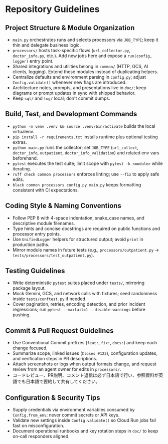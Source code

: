 # Repository Guidelines

## Project Structure & Module Organization
- `main.py` orchestrates runs and selects processors via `JOB_TYPE`; keep it thin and delegate business logic.
- `processors/` hosts task-specific flows (`url_collector.py`, `doctor_info.py`, etc.). Add new jobs here and expose a `run(config, logger)` entry point.
- Shared integrations and utilities belong in `common/` (HTTP, GCS, AI clients, logging). Extend these modules instead of duplicating helpers.
- Centralize defaults and environment parsing in `config.py`; adjust `Config.validate()` whenever new flags are introduced.
- Architecture notes, prompts, and presentations live in `doc/`; keep diagrams or prompt updates in sync with shipped behavior.
- Keep `sql/` and `log/` local; don't commit dumps.

## Build, Test, and Development Commands
- `python -m venv .venv && source .venv/bin/activate` builds the local virtualenv.
- `pip install -r requirements.txt` installs runtime plus optional testing extras.
- `python main.py` runs the collector; set `JOB_TYPE` (`url_collect`, `doctor_info`, `outpatient`, `doctor_info_validation`) and related env vars beforehand.
- `pytest` executes the test suite; limit scope with `pytest -k <module>` while iterating.
- `ruff check common processors` enforces linting; use `--fix` to apply safe edits.
- `black common processors config.py main.py` keeps formatting consistent with CI expectations.

## Coding Style & Naming Conventions
- Follow PEP 8 with 4-space indentation, snake_case names, and descriptive module filenames.
- Type hints and concise docstrings are required on public functions and processor entry points.
- Use `UnifiedLogger` helpers for structured output; avoid `print` in production paths.
- Mirror module names in future tests (e.g., `processors/outpatient.py` → `tests/processors/test_outpatient.py`).

## Testing Guidelines
- Write deterministic `pytest` suites placed under `tests/`, mirroring package layout.
- Mock Gemini, GCS, and network calls with fixtures; seed randomness inside `tests/conftest.py` if needed.
- Cover pagination, retries, encoding detection, and prior incident regressions; run `pytest --maxfail=1 --disable-warnings` before pushing.

## Commit & Pull Request Guidelines
- Use Conventional Commit prefixes (`feat:`, `fix:`, `docs:`) and keep each change focused.
- Summarize scope, linked issues (`Closes #123`), configuration updates, and verification steps in PR descriptions.
- Attach screenshots or logs when output formats change, and request review from an agent owner for edits in `processors/`.
- コードレビュー、PR説明、コメント返信は必ず日本語で行い、参照資料が英語でも日本語で要約して共有してください。

## Configuration & Security Tips
- Supply credentials via environment variables consumed by `Config.from_env`; never commit secrets or API keys.
- Validate new settings inside `Config.validate()` so Cloud Run jobs fail fast on misconfiguration.
- Document operational runbooks and key rotation steps in `doc/` to keep on-call responders aligned.
